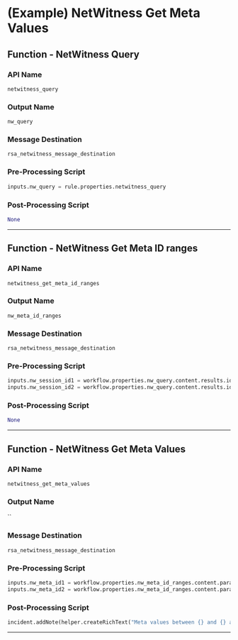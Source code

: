 <!--
    DO NOT MANUALLY EDIT THIS FILE
    THIS FILE IS AUTOMATICALLY GENERATED WITH resilient-circuits codegen
-->

# (Example) NetWitness Get Meta Values

## Function - NetWitness Query

### API Name
`netwitness_query`

### Output Name
`nw_query`

### Message Destination
`rsa_netwitness_message_destination`

### Pre-Processing Script
```python
inputs.nw_query = rule.properties.netwitness_query
```

### Post-Processing Script
```python
None
```

---

## Function - NetWitness Get Meta ID ranges

### API Name
`netwitness_get_meta_id_ranges`

### Output Name
`nw_meta_id_ranges`

### Message Destination
`rsa_netwitness_message_destination`

### Pre-Processing Script
```python
inputs.nw_session_id1 = workflow.properties.nw_query.content.results.id1
inputs.nw_session_id2 = workflow.properties.nw_query.content.results.id2

```

### Post-Processing Script
```python
None
```

---

## Function - NetWitness Get Meta Values

### API Name
`netwitness_get_meta_values`

### Output Name
``

### Message Destination
`rsa_netwitness_message_destination`

### Pre-Processing Script
```python
inputs.nw_meta_id1 = workflow.properties.nw_meta_id_ranges.content.params.field1
inputs.nw_meta_id2 = workflow.properties.nw_meta_id_ranges.content.params.field2
```

### Post-Processing Script
```python
incident.addNote(helper.createRichText("Meta values between {} and {} are listed below.<br/> {}".format(results.inputs.nw_meta_id1, results.inputs.nw_meta_id2, str(results.content.results))))
```

---

